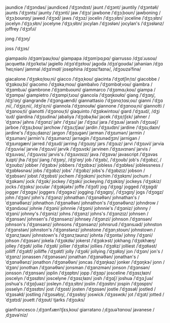 <!-- george	/ˈdʒɔɹdʒ/ -->
<!-- george's	/ˈdʒɔɹdʒəz/, /ˈdʒɔɹdʒɪz/ -->
<!-- georgetown	/ˈdʒɔɹdʒˌtaʊn/ -->
<!-- georgia	/ˈdʒɔɹdʒə/ -->
<!-- georgia's	/ˈdʒɔɹdʒəz/ -->
<!-- georgian	/ˈdʒɔɹdʒən/ -->
<!-- georgians	/ˈdʒɔɹdʒənz/ -->
jaundice	/ˈdʒɔndəs/
jaundiced	/ˈdʒɔndɪst/
jaunt	/ˈdʒɔnt/
jauntily	/ˈdʒɔntəɫi/
jaunts	/ˈdʒɔnts/
jaunty	/ˈdʒɔnti/
jaw	/ˈdʒɔ/
jawbone	/ˈdʒɔˌboʊn/
jawboning	/ˈdʒɔˌboʊnɪŋ/
jawed	/ˈdʒɔd/
jaws	/ˈdʒɔz/
jocelin	/ˈdʒɔˌsɫɪn/
joceline	/ˈdʒɔˌsɫɪn/
jocelyn	/ˈdʒɔˌsɫɪn/
jocelyne	/ˈdʒɔˌsɫɪn/
jocylan	/ˈdʒɔsɫən/
jocylan's	/ˈdʒɔsɫənz/
joffrey	/ˈdʒɔfɹi/
<!-- joice	/ˈdʒɔɪs/ -->
<!-- join	/ˈdʒɔɪn/ -->
<!-- joined	/ˈdʒɔɪnd/ -->
<!-- joiner	/ˈdʒɔɪnɝ/ -->
<!-- joinery	/ˈdʒɔɪnɝi/ -->
<!-- joines	/ˈdʒɔɪnz/ -->
<!-- joining	/ˈdʒɔɪnɪŋ/ -->
<!-- joins	/ˈdʒɔɪnz/ -->
<!-- joint	/ˈdʒɔɪnt/ -->
<!-- jointed	/ˈdʒɔɪnɪd/, /ˈdʒɔɪntəd/, /ˈdʒɔɪntɪd/ -->
<!-- jointly	/ˈdʒɔɪntɫi/ -->
<!-- jointness	/ˈdʒɔɪntnəs/ -->
<!-- joints	/ˈdʒɔɪnts/ -->
<!-- joist	/ˈdʒɔɪst/ -->
<!-- joists	/ˈdʒɔɪsts/ -->
jong	/ˈdʒɔŋ/
<!-- jordan	/ˈdʒɔɹdən/ -->
<!-- jordan's	/ˈdʒɔɹdənz/ -->
<!-- jordans	/ˈdʒɔɹdənz/ -->
<!-- jorgensen	/ˈdʒɔɹɡɪnsən/ -->
<!-- jorgenson	/ˈdʒɔɹɡɪnsən/ -->
joss	/ˈdʒɔs/
<!-- joy	/ˈdʒɔɪ/ -->
<!-- joy-thrill	/ˈdʒɔɪˌθɹɪɫ/ -->
<!-- joy's	/ˈdʒɔɪz/ -->
<!-- joyful	/ˈdʒɔɪfəɫ/ -->
<!-- joyfully	/ˈdʒɔɪfəɫi/ -->
<!-- joying	/ˈdʒɔɪɪŋ/ -->
<!-- joyride	/ˈdʒɔɪˌɹaɪd/ -->
<!-- joyriding	/ˈdʒɔɪˌɹaɪdɪŋ/ -->
<!-- joys	/ˈdʒɔɪz/ -->
<!-- joystick	/ˈdʒɔɪˌstɪk/ -->

giampaolo	/dʒɑmˈpaʊˌɫoʊ/
giampapa	/dʒɑmˈpɑˌpɑ/
giarrusso	/dʒɑˈɹusoʊ/
jacquetta	/dʒɑˈkɛtə/
jagiello	/dʒɑˈdʒɛɫoʊ/
jagoda	/dʒɑˈɡoʊdə/
jahanian	/dʒɑˈheɪˌniən/
jammal	/dʒɑˈmɑɫ/
josephina	/dʒɑsɪˈfaɪnə/, /dʒoʊzəˈfinə/

giacalone	/ˈdʒɑkɑˌɫoʊˌni/
giacco	/ˈdʒɑˌkoʊ/
giacinta	/ˈdʒɑtʃinˌtɑ/
giacobbe	/ˈdʒɑkoʊˌbi/
giacomo	/ˈdʒɑkəˌmoʊ/
giambalvo	/ˈdʒɑmbɑɫˌvoʊ/
giambra	/ˈdʒɑmbɹə/
giambrone	/ˈdʒɑmbɹoʊni/
giammarco	/ˈdʒɑmɑɹˌkoʊ/
giampa	/ˈdʒɑmpə/
giampietro	/ˈdʒɑmpiˌtɹoʊ/
giancola	/ˈdʒɑŋkoʊɫɑ/
giang	/ˈdʒɑŋ/, /dʒiˈɑŋ/
giangrande	/ˈdʒɑnɡɹændi/
giannattasio	/ˈdʒɑnɑˌtɑsiˌoʊ/
gianni	/ˈdʒɑˌni/, /ˈdʒjɑˌni/, /dʒiˈɑˌni/
giannola	/ˈdʒɑnoʊɫə/
giannone	/ˈdʒɑnoʊˌni/
giannotti	/ˈdʒɑnoʊˌti/
gianotti	/ˈdʒɑnoʊˌti/
giaquinto	/ˈdʒɑkwintoʊ/
giard	/ˈdʒɑɹd/, /dʒiˈɑɹd/
giardina	/ˈdʒɑɹdinə/
jabaliya	/ˈdʒɑbəˌɫiə/
jacek	/ˈdʒɑˌtʃɛk/
jahner	/ˈdʒɑnɝ/
jahns	/ˈdʒɑnz/
jahr	/ˈdʒɑɹ/
jar	/ˈdʒɑɹ/
jara	/ˈdʒɑɹə/
jarash	/ˈdʒɑɹəʃ/
jarboe	/ˈdʒɑɹˌboʊ/
jarchow	/ˈdʒɑɹˌtʃaʊ/
jardin	/ˈdʒɑɹdɪn/
jardine	/ˈdʒɑɹˌdaɪn/
jardine's	/ˈdʒɑɹˌdaɪnz/
jargon	/ˈdʒɑɹɡən/
jarman	/ˈdʒɑɹmən/
jarmin	/ˈdʒɑɹmən/
jarmin's	/ˈdʒɑɹmənz/
jarnagin	/ˈdʒɑɹnədʒɪn/
jarnigan	/ˈdʒɑɹnɪɡæn/
jarred	/ˈdʒɑɹd/
jarring	/ˈdʒɑɹɪŋ/
jars	/ˈdʒɑɹz/
jarvi	/ˈdʒɑɹvi/
jarvia	/ˈdʒɑɹviə/
jarvie	/ˈdʒɑɹvi/
jarvik	/ˈdʒɑɹvɪk/
jarvinen	/ˈdʒɑɹvɪnən/
jarvis	/ˈdʒɑɹvəs/, /ˈdʒɑɹvɪs/
jarvis's	/ˈdʒɑɹvɪsɪz/
java	/ˈdʒɑvə/
javascript	/ˈdʒɑvəsˌkɹɪpt/
jha	/ˈdʒɑ/
jiang	/ˈdʒɑŋ/, /dʒiˈɑŋ/
job	/ˈdʒɑb/, /ˈdʒoʊb/
job's	/ˈdʒɑbz/, /ˈdʒoʊbz/
jobber	/ˈdʒɑbɝ/
jobbers	/ˈdʒɑbɝz/
jobless	/ˈdʒɑbɫəs/
joblessness	/ˈdʒɑbɫəsnəs/
jobs	/ˈdʒɑbz/
jobs'	/ˈdʒɑbz/
jobs's	/ˈdʒɑbzɪz/
jobson	/ˈdʒɑbsən/
jobst	/ˈdʒɑbst/
jochem	/ˈdʒɑkɪm/
jochim	/ˈdʒɑkɪm/
jochum	/ˈdʒɑkəm/
jock	/ˈdʒɑk/
jockey	/ˈdʒɑki/
jockeying	/ˈdʒɑkiɪŋ/
jockeys	/ˈdʒɑkiz/
jocks	/ˈdʒɑks/
jocular	/ˈdʒɑkjəɫɝ/
joffe	/ˈdʒɑf/
jog	/ˈdʒɑɡ/
jogged	/ˈdʒɑɡd/
jogger	/ˈdʒɑɡɝ/
joggers	/ˈdʒɑɡɝz/
jogging	/ˈdʒɑɡɪŋ/, /ˈdʒɔɡɪŋ/
jogs	/ˈdʒɑɡz/
john	/ˈdʒɑn/
john's	/ˈdʒɑnz/
johnathan	/ˈdʒɑnəθən/
johnathan's	/ˈdʒɑnəθənz/
johnathon	/ˈdʒɑnəθən/
johnathon's	/ˈdʒɑnəθənz/
johndrow	/ˈdʒɑndɹoʊ/
johnie	/ˈdʒɑni/
johnnie	/ˈdʒɑni/
johnnie's	/ˈdʒɑniz/
johnny	/ˈdʒɑni/
johnny's	/ˈdʒɑniz/
johns	/ˈdʒɑnz/
johns's	/ˈdʒɑnzɪz/
johnsen	/ˈdʒɑnsən/
johnsen's	/ˈdʒɑnsənz/
johnsey	/ˈdʒɑnzi/
johnson	/ˈdʒɑnsən/
johnson's	/ˈdʒɑnsənz/
johnsons	/ˈdʒɑnsənz/
johnsrud	/ˈdʒɑnsɹəd/
johnston	/ˈdʒɑnstən/
johnston's	/ˈdʒɑnstənz/
johnstone	/ˈdʒɑnˌstoʊn/
johnstown	/ˈdʒɑnzˌtaʊn/
johnstown's	/ˈdʒɑnzˌtaʊnz/
johnta	/ˈdʒɑntə/
johny	/ˈdʒɑni/
johson	/ˈdʒɑsən/
jokela	/ˈdʒɑkɪɫə/
jokerst	/ˈdʒɑkɝst/
jokhang	/ˈdʒɑkhæŋ/
jolley	/ˈdʒɑɫi/
jollie	/ˈdʒɑɫi/
jollier	/ˈdʒɑɫiɝ/
jollies	/ˈdʒɑɫiz/
jolliest	/ˈdʒɑɫiəst/
jolliff	/ˈdʒɑɫɪf/
jolliffe	/ˈdʒɑɫɪf/
jolly	/ˈdʒɑɫi/
jollying	/ˈdʒɑɫiɪŋ/
jon	/ˈdʒɑn/
jon's	/ˈdʒɑnz/
jonassen	/ˈdʒɑnəsən/
jonathan	/ˈdʒɑnəθən/
jonathan's	/ˈdʒɑnəθənz/
jonathon	/ˈdʒɑnəθən/
joncas	/ˈdʒɑŋkəz/
jonker	/ˈdʒɑŋkɝ/
jonn	/ˈdʒɑn/
jonothan	/ˈdʒɑnəθən/
jonsman	/ˈdʒɑnzmən/
jonson	/ˈdʒɑnsən/
jonsson	/ˈdʒɑnsən/
joplin	/ˈdʒɑpɫɪn/
jopp	/ˈdʒɑp/
josceline	/ˈdʒɑsɪˌɫaɪn/
joscelyn	/ˈdʒɑsɪɫɪn/
joscelyne	/ˈdʒɑsɪˌɫaɪn/
josh	/ˈdʒɑʃ/
joshua	/ˈdʒɑˌʃuə/
joshua's	/ˈdʒɑʃuəz/
josleyn	/ˈdʒɑˌsɫɪn/
joslin	/ˈdʒɑsɫɪn/
jospin	/ˈdʒɑspɪn/
josselyn	/ˈdʒɑsɪɫɪn/
jost	/ˈdʒɑst/
josten	/ˈdʒɑsən/
jostle	/ˈdʒɑsəɫ/
jostled	/ˈdʒɑsəɫd/
jostling	/ˈdʒɑsəɫɪŋ/, /ˈdʒɑsɫɪŋ/
joswick	/ˈdʒɑswɪk/
jot	/ˈdʒɑt/
jotted	/ˈdʒɑtɪd/
jouett	/ˈdʒɑut/
tjarks	/ˈdʒɑɹks/

gianfrancesco	/ˌdʒɑnfɹænˈtʃɛsˌkoʊ/
giarratano	/ˌdʒɑɹəˈtɑnoʊ/
javanese	/ˌdʒɑvəˈniz/
